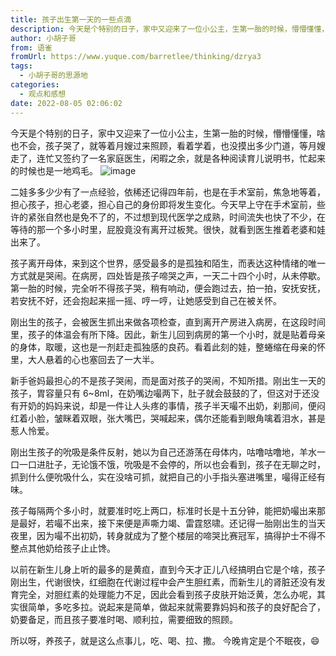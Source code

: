```yaml
---
title: 孩子出生第一天的一些点滴
description: 今天是个特别的日子，家中又迎来了一位小公主，生第一胎的时候，懵懵懂懂，啥也不会，孩子哭了，就等着月嫂过来照顾，看着学着，也没摸出多少门道，等月嫂走了，连忙又签约了一名家庭医生，闲暇之余，就是各种阅读育儿说明书，忙起来的时候也是一地鸡毛。二娃多多少少有了一点经验，依稀还记得四年前，也是在手术室前...
author: 小胡子哥
from: 语雀
fromUrl: https://www.yuque.com/barretlee/thinking/dzrya3
tags:
  - 小胡子哥的思源地
categories:
  - 观点和感想
date: 2022-08-05 02:06:02
---
```


今天是个特别的日子，家中又迎来了一位小公主，生第一胎的时候，懵懵懂懂，啥也不会，孩子哭了，就等着月嫂过来照顾，看着学着，也没摸出多少门道，等月嫂走了，连忙又签约了一名家庭医生，闲暇之余，就是各种阅读育儿说明书，忙起来的时候也是一地鸡毛。
![image](https://cdn.jsdelivr.net/gh/barretlee/blog/blog/src/blogimgs/2022/08/05/1659686204403-d9b72546-5b51-4bc0-94c6-69a2888c8b09.jpeg)


二娃多多少少有了一点经验，依稀还记得四年前，也是在手术室前，焦急地等着，担心孩子，担心老婆，担心自己的身份即将发生变化。今天早上守在手术室前，些许的紧张自然也是免不了的，不过想到现代医学之成熟，时间流失也快了不少，在等待的那一个多小时里，屁股竟没有离开过板凳。很快，就看到医生推着老婆和娃出来了。

孩子离开母体，来到这个世界，感受最多的是孤独和陌生，而表达这种情绪的唯一方式就是哭闹。在病房，四处皆是孩子啼哭之声，一天二十四个小时，从未停歇。第一胎的时候，完全听不得孩子哭，稍有响动，便会跑过去，拍一拍，安抚安抚，若安抚不好，还会抱起来摇一摇、哼一哼，让她感受到自己在被关怀。

刚出生的孩子，会被医生抓出来做各项检查，直到离开产房进入病房，在这段时间里，孩子的体温会有所下降。因此，新生儿回到病房的第一个小时，就是贴着母亲的身体，取暖，这也是一剂赶走孤独感的良药。看着此刻的娃，整蜷缩在母亲的怀里，大人悬着的心也塞回去了一大半。

新手爸妈最担心的不是孩子哭闹，而是面对孩子的哭闹，不知所措。刚出生一天的孩子，胃容量只有 6~8ml，在奶嘴边嘬两下，肚子就会鼓鼓的了，但这对于还没有开奶的妈妈来说，却是一件让人头疼的事情，孩子半天嘬不出奶，刹那间，便闷红着小脸，皱眯着双眼，张大嘴巴，哭喊起来，偶尔还能看到眼角噙着泪水，甚是惹人怜爱。

刚出生孩子的吮吸是条件反射，她以为自己还游荡在母体内，咕噜咕噜地，羊水一口一口进肚子，无论饿不饿，吮吸是不会停的，所以也会看到，孩子在无聊之时，抓到什么便吮吸什么，实在没啥可抓，就把自己的小手指头塞进嘴里，嘬得正经有味。


孩子每隔两个多小时，就要准时吃上两口，标准时长是十五分钟，能把奶嘬出来那是最好，若嘬不出来，接下来便是声嘶力竭、雷霆怒啸。还记得一胎刚出生的当天夜里，因为嘬不出初奶，转身就成为了整个楼层的啼哭比赛冠军，搞得护士不得不整点其他奶给孩子止止馋。

以前在新生儿身上听的最多的是黄疸，直到今天才正儿八经搞明白它是个啥，孩子刚出生，代谢很快，红细胞在代谢过程中会产生胆红素，而新生儿的肾脏还没有发育完全，对胆红素的处理能力不足，因此会看到孩子皮肤开始泛黄，怎么办呢，其实很简单，多吃多拉。说起来是简单，做起来就需要靠妈妈和孩子的良好配合了，奶要备足，而且孩子要准时喝、顺利拉，需要细致的照顾。

所以呀，养孩子，就是这么点事儿，吃、喝、拉、撒。
今晚肯定是个不眠夜，😄


